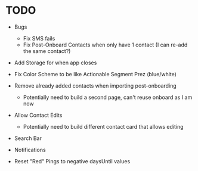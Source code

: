 # TODO

- Bugs
  - Fix SMS fails
  - Fix Post-Onboard Contacts when only have 1 contact (I can re-add the same contact?)

- Add Storage for when app closes
- Fix Color Scheme to be like Actionable Segment Prez (blue/white)
- Remove already added contacts when importing post-onboarding
    - Potentially need to build a second page, can't reuse onboard as I am now
- Allow Contact Edits
    - Potentially need to build different contact card that allows editing
- Search Bar
- Notifications
- Reset "Red" Pings to negative daysUntil values
